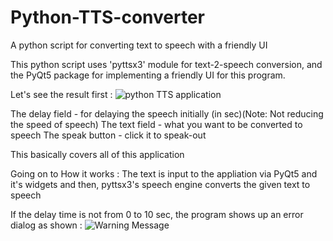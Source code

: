 # Python-TTS-converter
A python script for converting text to speech with a friendly UI

This python script uses 'pyttsx3' module for text-2-speech conversion, and the PyQt5 package for implementing a friendly UI for this program.

Let's see the result first :
![python TTS application](https://github.com/keerthan657/My-Images/blob/master/python%20tts%20application.PNG)

The delay field - for delaying the speech initially (in sec)(Note: Not reducing the speed of speech)
The text field - what you want to be converted to speech
The speak button - click it to speak-out

This basically covers all of this application

Going on to How it works :
The text is input to the appliation via PyQt5 and it's widgets and then, pyttsx3's speech engine converts the given text to speech

If the delay time is not from 0 to 10 sec, the program shows up an error dialog as shown :
![Warning Message](https://github.com/keerthan657/My-Images/blob/master/python%20tts%20application%20-%20warning.PNG)

